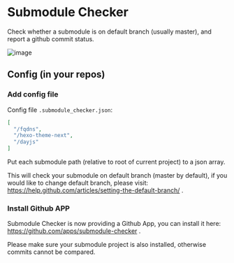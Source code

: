 # Submodule Checker

Check whether a submodule is on default branch (usually master), and report a github commit status.

![image](https://user-images.githubusercontent.com/2534277/39818697-19a932bc-53d4-11e8-8f72-57786c2886e6.png)

## Config (in your repos)

### Add config file

Config file `.submodule_checker.json`:
```json
[
  "/fqdns",
  "/hexo-theme-next",
  "/dayjs"
]
```

Put each submodule path (relative to root of current project) to a json array.

This will check your submodule on default branch (master by default), if you would like to change default branch, please visit: https://help.github.com/articles/setting-the-default-branch/ .

### Install Github APP

Submodule Checker is now providing a Github App, you can install it here: https://github.com/apps/submodule-checker .

Please make sure your submodule project is also installed, otherwise commits cannot be compared.
